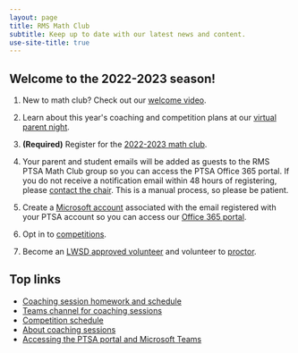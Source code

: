 ```yaml
---
layout: page
title: RMS Math Club
subtitle: Keep up to date with our latest news and content.
use-site-title: true
---
```


## Welcome to the 2022-2023 season!

1. New to math club? Check out our [welcome video](https://www.youtube.com/watch?v=HP58Q_IAsq8).

1. Learn about this year's coaching and competition plans at our [virtual parent night](https://youtu.be/oAYHsTi_Vp4).

1. **(Required)** Register for the [2022-2023 math club](http://rmsptsa.org/Packet/MathClubReg).

1. Your parent and student emails will be added as guests to the RMS PTSA Math Club group so you can access the PTSA Office 365 portal. If you do not receive a notification email within 48 hours of registering, please [contact the chair](mailto:mathclubchair@rmsptsa.org). This is a manual process, so please be patient.

1. Create a [Microsoft account](https://account.microsoft.com) associated with the email registered with your PTSA account so you can access our [Office 365 portal](portal).

1. Opt in to [competitions](https://rmsptsa.sharepoint.com/:x:/r/sites/mathclub/_layouts/15/Doc.aspx?sourcedoc=%7B571B3375-9DF4-42A2-B345-8313C7182EEF%7D&file=Competitions%20%26%20Teams.xlsx&action=default&mobileredirect=true).

1. Become an <a href="https://www.lwsd.org/get-involved/volunteering-in-lwsd" target="_blank">LWSD approved volunteer</a> and volunteer to [proctor](https://www.signupgenius.com/go/10C0F49AAAE22A5F4CF8-coaching2).

## Top links

- [Coaching session homework and schedule](/schedule)
- [Teams channel for coaching sessions](https://teams.microsoft.com/l/channel/19%3a732a7f9358af4a37affd3f56a592fbee%40thread.tacv2/General?groupId=1820c33d-ed0b-4685-9f38-c1b24c841dad&tenantId=f2d61132-f6d6-42d2-b97f-caa2960fb0f7)
- [Competition schedule](/competitions)
- [About coaching sessions](/sessions)
- [Accessing the PTSA portal and Microsoft Teams](/portal)
